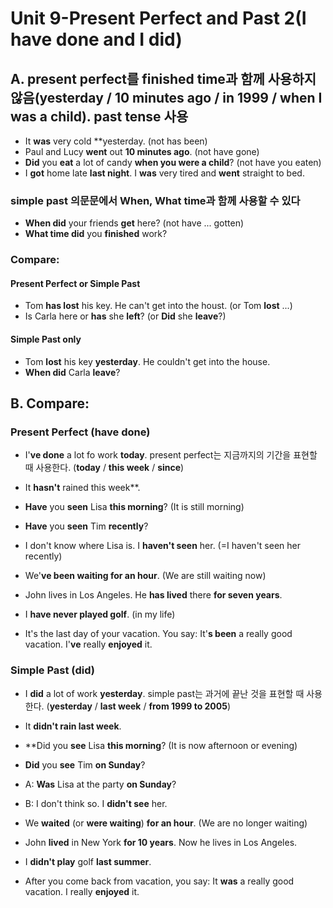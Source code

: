 # Unit 9-Present Perfect and Past 2(I have done and I did)
## A. present perfect를 finished time과 함께 사용하지 않음(yesterday / 10 minutes ago / in 1999 / when I was a child). past tense 사용
* It **was** very cold **yesterday. (not has been)
* Paul and Lucy **went** out **10 minutes ago**. (not have gone)
* **Did** you **eat** a lot of candy **when you were a child**? (not have you eaten)
* I **got** home late **last night**. I **was** very tired and **went** straight to bed.

### simple past 의문문에서 **When, What time**과 함께 사용할 수 있다
* **When did** your friends **get** here? (not have ... gotten)
* **What time did** you **finished** work?

### Compare:
#### Present Perfect or Simple Past
* Tom **has lost** his key. He can't get into the houst. (or Tom **lost** ...)
* Is Carla here or **has** she **left**? (or **Did** she **leave**?)

#### Simple Past only
* Tom **lost** his key **yesterday**. He couldn't get into the house.
* **When did** Carla **leave**?

## B. Compare:
### Present Perfect (**have done**)
* I'**ve done** a lot fo work **today**.
present perfect는 지금까지의 기간을 표현할 때 사용한다. (**today** / **this week** / **since**)

* It **hasn't** rained this week**.
* **Have** you **seen** Lisa **this morning**? (It is still morning)
* **Have** you **seen** Tim **recently**?
* I don't know where Lisa is. I **haven't seen** her. (=I haven't seen her recently)
* We'**ve been waiting for an hour**. (We are still waiting now)
* John lives in Los Angeles. He **has lived** there **for seven years**.
* I **have never played golf**. (in my life)
* It's the last day of your vacation. You say: It'**s been** a really good vacation. I'**ve** really **enjoyed** it.

### Simple Past (did)
* I **did** a lot of work **yesterday**.
simple past는 과거에 끝난 것을 표현할 때 사용한다. (**yesterday** / **last week** / **from 1999 to 2005**)

* It **didn't rain last week**.
* **Did you **see** Lisa **this morning**? (It is now afternoon or evening)
* **Did** you **see** Tim **on Sunday**?
* A: **Was** Lisa at the party **on Sunday**?
* B: I don't think so. I **didn't see** her.
* We **waited** (or **were waiting**) **for an hour**. (We are no longer waiting)
* John **lived** in New York **for 10 years**. Now he lives in Los Angeles.
* I **didn't play** golf **last summer**.
* After you come back from vacation, you say: It **was** a really good vacation. I really **enjoyed** it.
